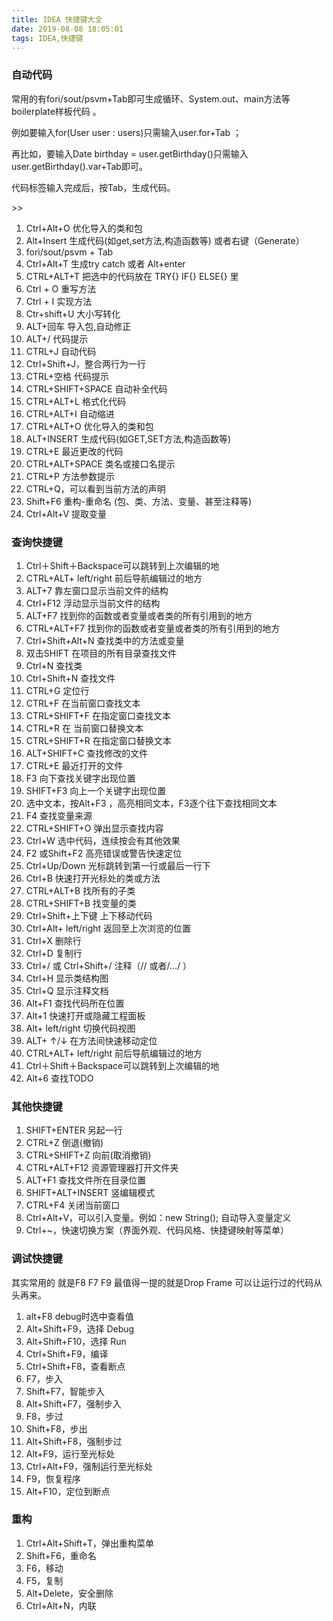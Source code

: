```yaml
---
title: IDEA 快捷键大全
date: 2019-08-08 18:05:01
tags: IDEA,快捷键
---
```


### 自动代码 ###

   常用的有fori/sout/psvm+Tab即可生成循环、System.out、main方法等boilerplate样板代码 。
    
   例如要输入for(User user : users)只需输入user.for+Tab ；
    
   再比如，要输入Date birthday = user.getBirthday()只需输入user.getBirthday().var+Tab即可。
    
   代码标签输入完成后，按Tab，生成代码。


<!--more-->>>

1. Ctrl+Alt+O 优化导入的类和包
1. Alt+Insert 生成代码(如get,set方法,构造函数等) 或者右键（Generate）
1. fori/sout/psvm + Tab
1. Ctrl+Alt+T 生成try catch 或者 Alt+enter
1. CTRL+ALT+T 把选中的代码放在 TRY{} IF{} ELSE{} 里
1. Ctrl + O 重写方法
1. Ctrl + I 实现方法
1. Ctr+shift+U 大小写转化
1. ALT+回车 导入包,自动修正
1. ALT+/ 代码提示
1. CTRL+J 自动代码
1. Ctrl+Shift+J，整合两行为一行
1. CTRL+空格 代码提示
1. CTRL+SHIFT+SPACE 自动补全代码
1. CTRL+ALT+L 格式化代码
1. CTRL+ALT+I 自动缩进
1. CTRL+ALT+O 优化导入的类和包
1. ALT+INSERT 生成代码(如GET,SET方法,构造函数等)
1. CTRL+E 最近更改的代码
1. CTRL+ALT+SPACE 类名或接口名提示
1. CTRL+P 方法参数提示
1. CTRL+Q，可以看到当前方法的声明
1. Shift+F6 重构-重命名 (包、类、方法、变量、甚至注释等)
1. Ctrl+Alt+V 提取变量

### 查询快捷键 ###

1. Ctrl＋Shift＋Backspace可以跳转到上次编辑的地
1. CTRL+ALT+ left/right 前后导航编辑过的地方
1. ALT+7 靠左窗口显示当前文件的结构
1. Ctrl+F12 浮动显示当前文件的结构
1. ALT+F7 找到你的函数或者变量或者类的所有引用到的地方
1. CTRL+ALT+F7 找到你的函数或者变量或者类的所有引用到的地方
1. Ctrl+Shift+Alt+N 查找类中的方法或变量
1. 双击SHIFT 在项目的所有目录查找文件
1. Ctrl+N 查找类
1. Ctrl+Shift+N 查找文件
1. CTRL+G 定位行
1. CTRL+F 在当前窗口查找文本
1. CTRL+SHIFT+F 在指定窗口查找文本
1. CTRL+R 在 当前窗口替换文本
1. CTRL+SHIFT+R 在指定窗口替换文本
1. ALT+SHIFT+C 查找修改的文件
1. CTRL+E 最近打开的文件
1. F3 向下查找关键字出现位置
1. SHIFT+F3 向上一个关键字出现位置
1. 选中文本，按Alt+F3 ，高亮相同文本，F3逐个往下查找相同文本
1. F4 查找变量来源
1. CTRL+SHIFT+O 弹出显示查找内容
1. Ctrl+W 选中代码，连续按会有其他效果
1. F2 或Shift+F2 高亮错误或警告快速定位
1. Ctrl+Up/Down 光标跳转到第一行或最后一行下
1. Ctrl+B 快速打开光标处的类或方法
1. CTRL+ALT+B 找所有的子类
1. CTRL+SHIFT+B 找变量的类
1. Ctrl+Shift+上下键 上下移动代码
1. Ctrl+Alt+ left/right 返回至上次浏览的位置
1. Ctrl+X 删除行
1. Ctrl+D 复制行
1. Ctrl+/ 或 Ctrl+Shift+/ 注释（// 或者/…/ ）
1. Ctrl+H 显示类结构图
1. Ctrl+Q 显示注释文档
1. Alt+F1 查找代码所在位置
1. Alt+1 快速打开或隐藏工程面板
1. Alt+ left/right 切换代码视图
1. ALT+ ↑/↓ 在方法间快速移动定位
1. CTRL+ALT+ left/right 前后导航编辑过的地方
1. Ctrl＋Shift＋Backspace可以跳转到上次编辑的地
1. Alt+6 查找TODO


### 其他快捷键 ###

1. SHIFT+ENTER 另起一行
1. CTRL+Z 倒退(撤销)
1. CTRL+SHIFT+Z 向前(取消撤销)
1. CTRL+ALT+F12 资源管理器打开文件夹
1. ALT+F1 查找文件所在目录位置
1. SHIFT+ALT+INSERT 竖编辑模式
1. CTRL+F4 关闭当前窗口
1. Ctrl+Alt+V，可以引入变量。例如：new String(); 自动导入变量定义
1. Ctrl+~，快速切换方案（界面外观、代码风格、快捷键映射等菜单）

### 调试快捷键 ###

其实常用的 就是F8 F7 F9 最值得一提的就是Drop Frame 可以让运行过的代码从头再来。

1. alt+F8 debug时选中查看值
1. Alt+Shift+F9，选择 Debug
1. Alt+Shift+F10，选择 Run
1. Ctrl+Shift+F9，编译
1. Ctrl+Shift+F8，查看断点
1. F7，步入
1. Shift+F7，智能步入
1. Alt+Shift+F7，强制步入
1. F8，步过
1. Shift+F8，步出
1. Alt+Shift+F8，强制步过
1. Alt+F9，运行至光标处
1. Ctrl+Alt+F9，强制运行至光标处
1. F9，恢复程序
1. Alt+F10，定位到断点

### 重构 ###

1. Ctrl+Alt+Shift+T，弹出重构菜单
1. Shift+F6，重命名
1. F6，移动
1. F5，复制
1. Alt+Delete，安全删除
1. Ctrl+Alt+N，内联